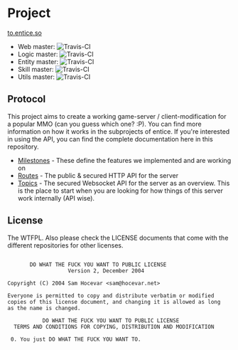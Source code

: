# Project

[to.entice.so](http://to.entice.so)

* Web master: ![Travis-CI](https://travis-ci.org/entice/web.svg?branch=master)
* Logic master: ![Travis-CI](https://travis-ci.org/entice/logic.svg?branch=master)
* Entity master: ![Travis-CI](https://travis-ci.org/entice/entity.svg?branch=master)
* Skill master: ![Travis-CI](https://travis-ci.org/entice/skill.svg?branch=master)
* Utils master: ![Travis-CI](https://travis-ci.org/entice/utils.svg?branch=master)


## Protocol


This project aims to create a working game-server / client-modification for a popular MMO (can you guess which one? :P).
You can find more information on how it works in the subprojects of entice. If you're interested in using the API, you
can find the complete documentation here in this repository.

* [Milestones](https://github.com/entice/protocol/blob/master/milestones.md) - These define the features we implemented and are working on
* [Routes](https://github.com/entice/protocol/blob/master/routes.md) - The public & secured HTTP API for the server
* [Topics](https://github.com/entice/protocol/blob/master/topics.md) - The secured Websocket API for the server as an overview. This is the place to start when you are looking
for how things of this server work internally (API wise).


## License

The WTFPL. Also please check the LICENSE documents that come with the different repositories for other licenses.

```

       DO WHAT THE FUCK YOU WANT TO PUBLIC LICENSE
                   Version 2, December 2004

Copyright (C) 2004 Sam Hocevar <sam@hocevar.net>

Everyone is permitted to copy and distribute verbatim or modified
copies of this license document, and changing it is allowed as long
as the name is changed.

           DO WHAT THE FUCK YOU WANT TO PUBLIC LICENSE
  TERMS AND CONDITIONS FOR COPYING, DISTRIBUTION AND MODIFICATION

 0. You just DO WHAT THE FUCK YOU WANT TO.


```
